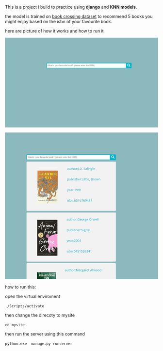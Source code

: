This is a project i build to practice using **django** and **KNN models**.

the model is trained on [book crossing dataset](https://www.kaggle.com/datasets/somnambwl/bookcrossing-dataset) to recommend 5 books you might enjoy based on the isbn of your favourite book. 

here are picture of how it works and how to run it 

![alt text](image.png)

![alt text](image-1.png)


how to run this:

open the virtual enviroment 

`./Scripts/activate` 

then change the direcoty to mysite

`cd mysite`

then run the server using this command 

`python.exe  manage.py runserver`

